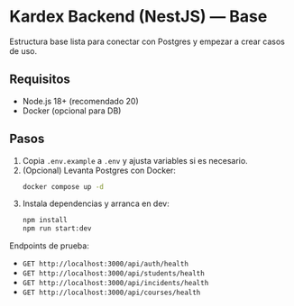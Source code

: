 # Kardex Backend (NestJS) — Base

Estructura base lista para conectar con Postgres y empezar a crear casos de uso.

## Requisitos
- Node.js 18+ (recomendado 20)
- Docker (opcional para DB)

## Pasos
1. Copia `.env.example` a `.env` y ajusta variables si es necesario.
2. (Opcional) Levanta Postgres con Docker:
   ```bash
   docker compose up -d
   ```
3. Instala dependencias y arranca en dev:
   ```bash
   npm install
   npm run start:dev
   ```

Endpoints de prueba:
- `GET http://localhost:3000/api/auth/health`
- `GET http://localhost:3000/api/students/health`
- `GET http://localhost:3000/api/incidents/health`
- `GET http://localhost:3000/api/courses/health`
